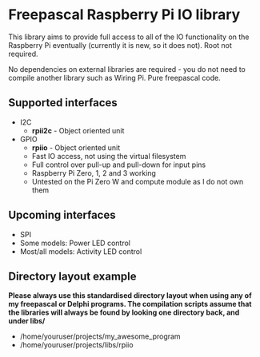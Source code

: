 # Freepascal Raspberry Pi IO library

This library aims to provide full access to all of the IO functionality on the Raspberry Pi eventually (currently it is new, so it does not). Root not required.

No dependencies on external libraries are required - you do not need to compile another library such as Wiring Pi. Pure freepascal code.

## Supported interfaces

* I2C
  * __rpii2c__ - Object oriented unit
* GPIO
  * __rpiio__ - Object oriented unit
  * Fast IO access, not using the virtual filesystem
  * Full control over pull-up and pull-down for input pins
  * Raspberry Pi Zero, 1, 2 and 3 working
  * Untested on the Pi Zero W and compute module as I do not own them

## Upcoming interfaces

* SPI
* Some models: Power LED control
* Most/all models: Activity LED control

## Directory layout example

**Please always use this standardised directory layout when using any of my freepascal or Delphi programs. The compilation scripts assume that the libraries will always be found by looking one directory back, and under libs/<name>**

* /home/youruser/projects/my_awesome_program
* /home/youruser/projects/libs/rpiio

